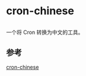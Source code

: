 # cron-chinese

## 

一个将 Cron 转换为中文的工具。
## 参考 

[cron-chinese](https://github.com/ikesnowy/cron-chinese)

